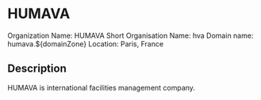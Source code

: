# HUMAVA

Organization Name: HUMAVA
Short Organisation Name: hva
Domain name: humava.${domainZone}
Location: Paris, France

## Description

HUMAVA is international facilities management company.